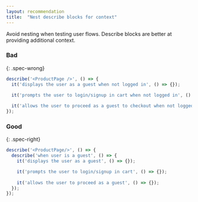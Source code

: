 ```yaml
---
layout: recommendation
title:  "Nest describe blocks for context"
---
```

Avoid nesting when testing user flows. Describe blocks are better at providing additional context.

### Bad
{: .spec-wrong}

```javascript
describe('<ProductPage />', () => {
  it('displays the user as a guest when not logged in', () => {});

  it('prompts the user to login/signup in cart when not logged in', () => {});
  
  it('allows the user to proceed as a guest to checkout when not logged in', () => {});
});
```

### Good
{: .spec-right}

```javascript
describe('<ProductPage/>', () => {
  describe('when user is a guest', () => {
    it('displays the user as a guest', () => {});

    it('prompts the user to login/signup in cart', () => {});
  
    it('allows the user to proceed as a guest', () => {});
  });
});
```
